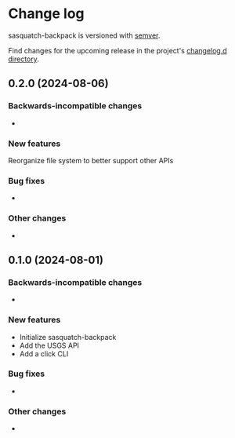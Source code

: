 # Change log

sasquatch-backpack is versioned with [semver](https://semver.org/).

Find changes for the upcoming release in the project's [changelog.d directory](https://github.com/lsst-sqre/sasquatch-backpack/tree/main/changelog.d/).

<!-- scriv-insert-here -->

<a id='changelog-0.2.0'></a>
## 0.2.0 (2024-08-06)

### Backwards-incompatible changes

-

### New features

Reorganize file system to better support other APIs

### Bug fixes

-

### Other changes

-

<a id='changelog-0.1.0'></a>
## 0.1.0 (2024-08-01)

### Backwards-incompatible changes

-

### New features

- Initialize sasquatch-backpack
- Add the USGS API
- Add a click CLI

### Bug fixes

-

### Other changes

-
